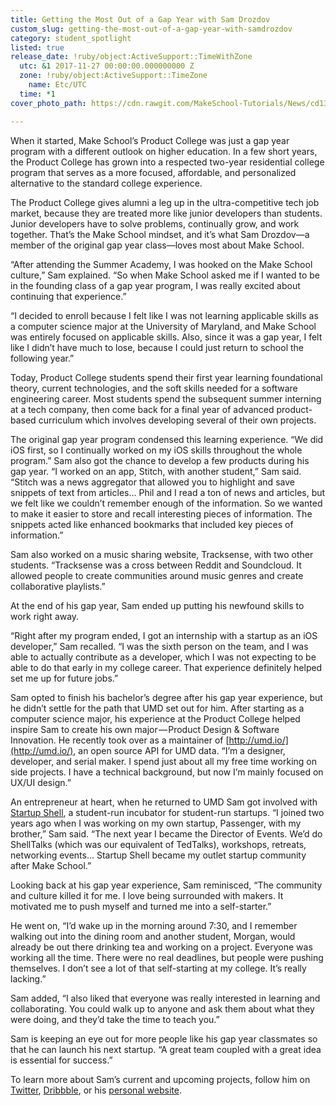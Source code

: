 ```yaml
---
title: Getting the Most Out of a Gap Year with Sam Drozdov
custom_slug: getting-the-most-out-of-a-gap-year-with-samdrozdov
category: student_spotlight
listed: true
release_date: !ruby/object:ActiveSupport::TimeWithZone
  utc: &1 2017-11-27 00:00:00.000000000 Z
  zone: !ruby/object:ActiveSupport::TimeZone
    name: Etc/UTC
  time: *1
cover_photo_path: https://cdn.rawgit.com/MakeSchool-Tutorials/News/cd13fbe9602d8dead46bc7356ac5936cff5ad3e0//76b05320-b141-43ae-a810-9a3d7160908d/cover_photo.jpeg

---
```

When it started, Make School’s Product College was just a gap year program with a different outlook on higher education. In a few short years, the Product College has grown into a respected two-year residential college program that serves as a more focused, affordable, and personalized alternative to the standard college experience.

The Product College gives alumni a leg up in the ultra-competitive tech job market, because they are treated more like junior developers than students. Junior developers have to solve problems, continually grow, and work together. That’s the Make School mindset, and it’s what Sam Drozdov―a member of the original gap year class―loves most about Make School.

“After attending the Summer Academy, I was hooked on the Make School culture,” Sam explained. “So when Make School asked me if I wanted to be in the founding class of a gap year program, I was really excited about continuing that experience.”

“I decided to enroll because I felt like I was not learning applicable skills as a computer science major at the University of Maryland, and Make School was entirely focused on applicable skills. Also, since it was a gap year, I felt like I didn’t have much to lose, because I could just return to school the following year.”

Today, Product College students spend their first year learning foundational theory, current technologies, and the soft skills needed for a software engineering career. Most students spend the subsequent summer interning at a tech company, then come back for a final year of advanced product-based curriculum which involves developing several of their own projects.

The original gap year program condensed this learning experience. “We did iOS first, so I continually worked on my iOS skills throughout the whole program.” Sam also got the chance to develop a few products during his gap year. “I worked on an app, Stitch, with another student,” Sam said. “Stitch was a news aggregator that allowed you to highlight and save snippets of text from articles… Phil and I read a ton of news and articles, but we felt like we couldn’t remember enough of the information. So we wanted to make it easier to store and recall interesting pieces of information. The snippets acted like enhanced bookmarks that included key pieces of information.”

Sam also worked on a music sharing website, Tracksense, with two other students. “Tracksense was a cross between Reddit and Soundcloud. It allowed people to create communities around music genres and create collaborative playlists.”

At the end of his gap year, Sam ended up putting his newfound skills to work right away.

“Right after my program ended, I got an internship with a startup as an iOS developer,” Sam recalled. “I was the sixth person on the team, and I was able to actually contribute as a developer, which I was not expecting to be able to do that early in my college career. That experience definitely helped set me up for future jobs.”

Sam opted to finish his bachelor’s degree after his gap year experience, but he didn’t settle for the path that UMD set out for him. After starting as a computer science major, his experience at the Product College helped inspire Sam to create his own major — Product Design & Software Innovation. He recently took over as a maintainer of [http://umd.io/](http://umd.io/), an open source API for UMD data. “I’m a designer, developer, and serial maker. I spend just about all my free time working on side projects. I have a technical background, but now I’m mainly focused on UX/UI design.”

An entrepreneur at heart, when he returned to UMD Sam got involved with [Startup Shell](https://startupshell.org/), a student-run incubator for student-run startups. “I joined two years ago when I was working on my own startup, Passenger, with my brother,” Sam said. “The next year I became the Director of Events. We’d do ShellTalks (which was our equivalent of TedTalks), workshops, retreats, networking events… Startup Shell became my outlet startup community after Make School.”

Looking back at his gap year experience, Sam reminisced, “The community and culture killed it for me. I love being surrounded with makers. It motivated me to push myself and turned me into a self-starter.”

He went on, “I’d wake up in the morning around 7:30, and I remember walking out into the dining room and another student, Morgan, would already be out there drinking tea and working on a project. Everyone was working all the time. There were no real deadlines, but people were pushing themselves. I don’t see a lot of that self-starting at my college. It’s really lacking.”

Sam added, “I also liked that everyone was really interested in learning and collaborating. You could walk up to anyone and ask them about what they were doing, and they’d take the time to teach you.”

Sam is keeping an eye out for more people like his gap year classmates so that he can launch his next startup. “A great team coupled with a great idea is essential for success.”

To learn more about Sam’s current and upcoming projects, follow him on [Twitter](https://twitter.com/samueldrozdov), [Dribbble](https://dribbble.com/droz), or his [personal website](http://samueldrozdov.com/).